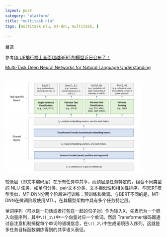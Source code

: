 ```yaml
---
layout: post
category: "platform"
title: "multitask nlu"
tags: [multitask nlu, mt-dnn, multitask, ]

---
```


目录

<!-- TOC -->


<!-- /TOC -->

参考[GLUE排行榜上全面超越BERT的模型近日公布了！](https://mp.weixin.qq.com/s?__biz=MzA3MzI4MjgzMw==&mid=2650756988&idx=5&sn=c4f13f7ef8086fc92fd19542dcce68ff&chksm=871a9302b06d1a1424ab72319f439c1a5898a46c6c92409f75059f1c2de5ba1379052072d814&mpshare=1&scene=1&srcid=0317GFYlOPPmTLikracyQqtE&pass_ticket=y2lMhYAQVbFKus2ttT2YnbLDZ%2FT1PnWsH8UiDzyqogeTkFzFq2AWwaJREF2dZmiv#rd)

[Multi-Task Deep Neural Networks for Natural Language Understanding](https://arxiv.org/pdf/1901.11504.pdf)

<html>
<br/>
<img src='../assets/multitask-nlu.png' style='max-height: 300px'/>
<br/>
</html>

较低层（即文本编码层）在所有任务中共享，而顶层是任务特定的，组合不同类型的 NLU 任务，如单句分类、pair文本分类、文本相似性和相关性排序。与BERT模型类似，MT-DNN分两个阶段进行训练：预训练和微调。与BERT不同的是，MT-DNN在微调阶段使用MTL，在其模型架构中具有多个任务特定层。

单词序列（可以是一句话或者打包在一起的句子对）作为输入X，先表示为一个嵌入向量序列，其中`\(l_1\)`中一个向量对应一个单词。然后 Transformer编码器通过自注意机制捕捉每个单词的语境信息，在`\(l_2\)`中生成语境嵌入序列。这就是多任务目标函数训练得到的共享语义表征。

